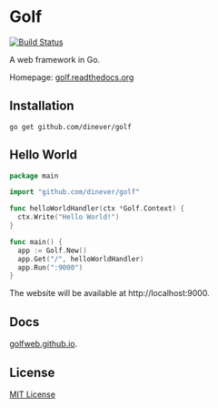 # Golf

[![Build Status](https://drone.io/github.com/dinever/golf/status.png)](https://drone.io/github.com/dinever/golf/latest)

A web framework in Go.

Homepage: [golf.readthedocs.org](http://golf.readthedocs.org)

## Installation

    go get github.com/dinever/golf

## Hello World

```go
package main

import "github.com/dinever/golf"

func helloWorldHandler(ctx *Golf.Context) {
  ctx.Write("Hello World!")
}

func main() {
  app := Golf.New()
  app.Get("/", helloWorldHandler)
  app.Run(":9000")
}
```

The website will be available at http://localhost:9000.

## Docs

[golfweb.github.io](http://golfweb.github.io).

## License

[MIT License](/LICENSE)
